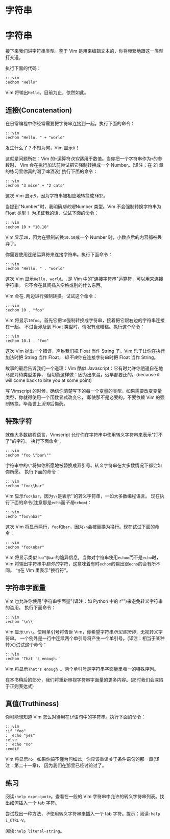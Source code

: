 # 字符串

# 字符串

接下来我们讲字符串类型。鉴于 Vim 是用来编辑文本的，你将频繁地跟这一类型打交道。

执行下面的代码：

```
:::vim
:echom "Hello" 
```

Vim 将输出`Hello`。目前为止，依然如此。

## 连接(Concatenation)

在日常编程中你经常需要把字符串连接到一起。执行下面的命令：

```
:::vim
:echom "Hello, " + "world" 
```

发生什么了？不知为何，Vim 显示`0`！

这就是问题所在：Vim 的`+`运算符*仅仅*适用于数值。当你把一个字符串作为`+`的参数时， Vim 会在执行加法前尝试把它强制转换成一个 Number。(译注：在 21 章的练习里你真的喝了啤酒没) 执行下面的命令：

```
:::vim
:echom "3 mice" + "2 cats" 
```

这次 Vim 显示`5`，因为字符串被相应地转换成`3`和`2`。

当提到"Number"时，我明确*指的是*Number 类型。Vim 不会强制转换字符串为 Float 类型！ 为求证我的话，试试下面的命令：

```
:::vim
:echom 10 + "10.10" 
```

Vim 显示`20`，因为在强制转换`10.10`成一个 Number 时，小数点后的内容都被丢弃了。

你需要使用连结运算符来连接字符串。执行下面命令：

```
:::vim
:echom "Hello, " . "world" 
```

这次 Vim 显示`Hello, world`。`.`是 Vim 中的"连接字符串"运算符，可以用来连接字符串。 它不会在其间插入空格或别的什么东西。

Vim 会在`.`两边进行强制转换。试试这个命令：

```
:::vim
:echom 10 . "foo" 
```

Vim 将显示`10foo`。首先它把`10`强制转换成字符串，接着把它跟右边的字符串连接在一起。 不过当涉及到 Float 类型时，情况有点糟糕。执行这个命令：

```
:::vim
:echom 10.1 . "foo" 
```

这次 Vim 抛出一个错误，声称我们把 Float 当作 String 了。Vim 乐于让你在执行加法时把 String 当作 Float， 却*不爽*你在连接字符串时把 Float 当作 String。

故事的最后告诉我们一个道理：Vim 酷似 Javascript：它有时允许你逍遥自在地马虎对待类型差异， 但切莫这样做：因为出来混，迟早都要还的。(because it will come back to bite you at some point)

写 Vimscript 的时候，确信你清楚写下的每一个变量的类型。如果需要改变变量类型，你就得使用一个函数显式改变它， 即使那不是必要的。不要依赖 Vim 的强制转换，毕竟世上*没有*后悔药。

## 特殊字符

就像大多数编程语言，Vimscript 允许你在字符串中使用转义字符串来表示"打不了"的字符。 执行下面命令：

```
:::vim
:echom "foo \"bar\"" 
```

字符串中的`\"`将如你所愿地被替换成双引号。转义字符串在大多数情况下都会如你所愿。 执行下面的命令：

```
:::vim
:echom "foo\\bar" 
```

Vim 显示`foo\bar`，因为`\\`是表示'\'的转义字符串，一如大多数编程语言。 现在执行下面的命令(注意那是`echo`而*不是*`echom`)：

```
:::vim
:echo "foo\nbar" 
```

这次 Vim 将显示两行，`foo`和`bar`，因为`\n`会被替换为换行。现在试试下面的命令：

```
:::vim
:echom "foo\nbar" 
```

Vim 将显示类似`foo^@bar`的诡异信息。当你对字符串使用`echom`而不是`echo`时， Vim 将输出字符串中*额外的*字符，这意味着有时`echom`的输出跟`echo`的会有所不同。 `^@`在 Vim 里表示"换行符"。

## 字符串字面量

Vim 也允许你使用"字符串字面量"(译注：如 Python 中的 r"")来避免转义字符串的滥用。 执行下面命令：

```
:::vim
:echom '\n\\' 
```

Vim 显示`\n\\`。使用单引号将告诉 Vim，你希望字符串*所见即所得*，无视转义字符串。 一个例外是一行中连续两个单引号将产生一个单引号。(译注：相当于某种转义)试试这个命令：

```
:::vim
:echom 'That''s enough.' 
```

Vim 将显示`That's enough.`。两个单引号是字符串字面量里*唯一*的特殊序列。

在本书稍后的部分，我们将重新审视字符串字面量的更多内容。(那时我们会深陷于正则表达式)

## 真值(Truthiness)

你可能想知道 Vim 怎么对待用在`if`语句中的字符串。执行下面的命令：

```
:::vim
:if "foo"
:  echo "yes"
:else
:  echo "no"
:endif 
```

Vim 将显示`no`。如果你搞不懂为何如此，你应该重读关于条件语句的那一章(译注：第二十一章)， 因为我们在那里已经讨论过了。

## 练习

阅读`:help expr-quote`。查看在一般的 Vim 字符串中允许的转义字符串列表。找出如何插入一个 tab 字符。

尝试找出一种方法，*不*使用转义字符串来插入一个 tab 字符。提示：阅读`:help i_CTRL-V`。

阅读`:help literal-string`。